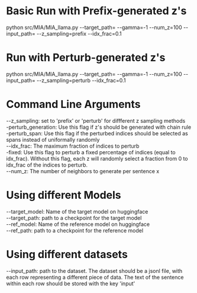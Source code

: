 # Basic Run with Prefix-generated z's
python src/MIA/MIA_llama.py --target_path=<target model checkpoint> --gamma=-1 --num_z=100 --input_path=<dataset path> --z_sampling=prefix --idx_frac=0.1

# Run with Perturb-generated z's
python src/MIA/MIA_llama.py --target_path=<target model checkpoint> --gamma=-1 --num_z=100 --input_path=<dataset path> --z_sampling=perturb --idx_frac=0.1

# Command Line Arguments 
--z_sampling: set to 'prefix' or 'perturb' for diffferent z sampling methods \
-perturb_generation: Use this flag if z's should be generated with chain rule \
-perturb_span: Use this flag if the perturbed indices should be selected as spans instead of uniformally randomly \
--idx_frac: The maximum fraction of indices to perturb \
-fixed: Use this flag to perturb a fixed percentage of indices (equal to idx_frac). Without this flag, each z will randomly select a fraction from 0 to idx_frac of the indices to perturb. \
--num_z: The number of neighbors to generate per sentence x

# Using different Models
--target_model: Name of the target model on huggingface \
--target_path: path to a checkpoint for the target model \
--ref_model: Name of the reference model on huggingface \
--ref_path: path to a checkpoint for the reference model

# Using different datasets
--input_path: path to the dataset. The dataset should be a jsonl file, with each row representing a different piece of data. The text of the sentence within each row should be stored with the key 'input'
